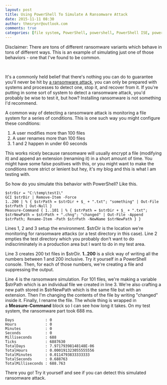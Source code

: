 ```yaml
---
layout: post
title: Using PowerShell To Simulate A Ransomware Attack
date: 2015-11-11 08:30
author: thmsrynr@outlook.com
comments: true
categories: [file system, PowerShell, powershell, PowerShell ISE, powershell ise, ransomware, security]
---
```

Disclaimer: There are tons of different ransomware variants which behave in tons of different ways. This is an example of simulating just one of those behaviors - one that I've found to be common.

&nbsp;

It's a commonly held belief that there's nothing you can do to guarantee you'll never be hit by <a href="http://en.wikipedia.org/wiki/Ransomware" target="_blank">a ransomware attack</a>, you can only be prepared with systems and processes to detect one, stop it, and recover from it. If you're putting in some sort of system to detect a ransomware attack, you'd probably be wise to test it, but how? Installing ransomware is not something I'd recommend.

A common way of detecting a ransomware attack is monitoring a file system for a series of conditions. This is one such way you might configure these conditions:

<ol>
    <li>A user modifies more than 100 files</li>
    <li>A user renames more than 100 files</li>
    <li>1 and 2 happen in under 60 seconds</li>
</ol>

This works nicely because ransomware will usually encrypt a file (modifying it) and append an extension (renaming it) in a short amount of time. You might have some false positives with this, or you might want to make the conditions more strict or lenient but hey, it's my blog and this is what I am testing with.

So how do you simulate this behavior with PowerShell? Like this.

```
$strDir = "C:\temp\test1\"
GCI $strDir | Remove-Item -Force
1..200 | % { $strPath = $strDir + $_ + ".txt"; "something" | Out-File $strPath | Out-Null }
Measure-Command { 1..101 | % { $strPath = $strDir + $_ + ".txt"; $strNewPath = $strPath + ".chng"; "changed" | Out-File -Append $strPath; Rename-Item -Path $strPath -NewName $strNewPath } }
```

Lines 1, 2 and 3 setup the environment. $strDir is the location we're monitoring for ransomware attacks (or a test directory in this case). Line 2 empties the test directory which you probably don't want to do indiscriminately in a production area but I want to do in my test area.

Line 3 creates 200 txt files in $strDir. <strong>1..200</strong> is a slick way of writing all the numbers between 1 and 200 inclusive. Try it yourself in a PowerShell console. Then, for each of those numbers, we're creating a file and suppressing the output.

Line 4 is the ransomware simulation. For 101 files, we're making a variable $strPath which is an individual file we created in line 3. We're also crafting a new path stored in $strNewPath which is the same file but with an extension. Then I'm changing the contents of the file by writing "changed" inside it. Finally, I rename the file. The whole thing is wrapped in a <strong>Measure-Command</strong> block so I can see how long it takes. On my test system, the ransomware part took 688 ms.

```
Days              : 0
Hours             : 0
Minutes           : 0
Seconds           : 0
Milliseconds      : 688
Ticks             : 6887630
TotalDays         : 7.97179398148148E-06
TotalHours        : 0.000191323055555556
TotalMinutes      : 0.0114793833333333
TotalSeconds      : 0.688763
TotalMilliseconds : 688.763

```

There you go! Try it yourself and see if you can detect this simulated ransomware attack.
